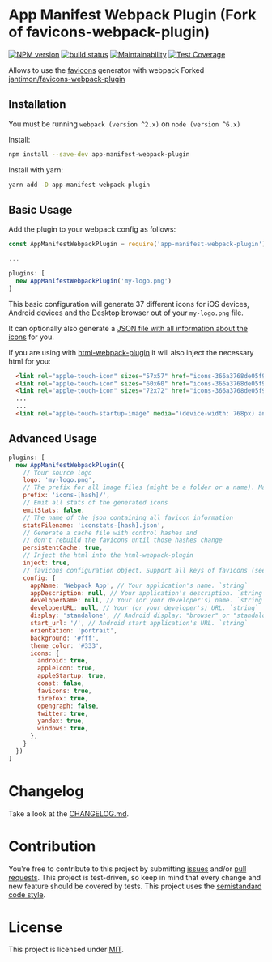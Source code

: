 App Manifest Webpack Plugin (Fork of favicons-webpack-plugin)
========================================

[![NPM version](https://badge.fury.io/js/app-manifest-webpack-plugin.svg)](https://www.npmjs.com/package/app-manifest-webpack-plugin)
[![build status](https://travis-ci.org/gilbarbara/app-manifest-webpack-plugin.svg)](https://travis-ci.org/romanlex/app-manifest-webpack-plugin)
[![Maintainability](https://api.codeclimate.com/v1/badges/ea3844bff7db00d519de/maintainability)](https://codeclimate.com/github/romanlex/app-manifest-webpack-plugin/maintainability)
[![Test Coverage](https://api.codeclimate.com/v1/badges/ea3844bff7db00d519de/test_coverage)](https://codeclimate.com/github/romanlex/app-manifest-webpack-plugin/test_coverage)

Allows to use the [favicons](https://github.com/haydenbleasel/favicons) generator with webpack
Forked [jantimon/favicons-webpack-plugin](https://github.com/jantimon/favicons-webpack-plugin)

Installation
------------
You must be running `webpack (version ^2.x)` on `node (version ^6.x)`

Install:
```bash
npm install --save-dev app-manifest-webpack-plugin
```

Install with yarn:
```bash
yarn add -D app-manifest-webpack-plugin
```

Basic Usage
-----------
Add the plugin to your webpack config as follows:

```javascript
const AppManifestWebpackPlugin = require('app-manifest-webpack-plugin')

...

plugins: [
  new AppManifestWebpackPlugin('my-logo.png')
]
```

This basic configuration will generate 37 different icons for iOS devices, Android devices and the Desktop browser out of your `my-logo.png` file.

It can optionally also generate a [JSON file with all information about the icons](https://github.com/jantimon/favicons-webpack-plugin/blob/master/test/fixtures/expected/generate-html/iconstats.json) for you.

If you are using with [html-webpack-plugin](https://github.com/ampedandwired/html-webpack-plugin) it will also inject the necessary html for you:

```html
  <link rel="apple-touch-icon" sizes="57x57" href="icons-366a3768de05f9e78c392fa62b8fbb80/apple-touch-icon-57x57.png">
  <link rel="apple-touch-icon" sizes="60x60" href="icons-366a3768de05f9e78c392fa62b8fbb80/apple-touch-icon-60x60.png">
  <link rel="apple-touch-icon" sizes="72x72" href="icons-366a3768de05f9e78c392fa62b8fbb80/apple-touch-icon-72x72.png">
  ...
  ...
  <link rel="apple-touch-startup-image" media="(device-width: 768px) and (device-height: 1024px) and (orientation: portrait) and (-webkit-device-pixel-ratio: 2)" href="icons-366a3768de05f9e78c392fa62b8fbb80/apple-touch-startup-image-1536x2008.png">
```

Advanced Usage
-----------

```javascript
plugins: [
  new AppManifestWebpackPlugin({
    // Your source logo
    logo: 'my-logo.png',
    // The prefix for all image files (might be a folder or a name). May be empty
    prefix: 'icons-[hash]/',
    // Emit all stats of the generated icons
    emitStats: false,
    // The name of the json containing all favicon information
    statsFilename: 'iconstats-[hash].json',
    // Generate a cache file with control hashes and
    // don't rebuild the favicons until those hashes change
    persistentCache: true,
    // Inject the html into the html-webpack-plugin
    inject: true,
    // favicons configuration object. Support all keys of favicons (see https://github.com/haydenbleasel/favicons)
    config: {
      appName: 'Webpack App', // Your application's name. `string`
      appDescription: null, // Your application's description. `string`
      developerName: null, // Your (or your developer's) name. `string`
      developerURL: null, // Your (or your developer's) URL. `string`
      display: 'standalone', // Android display: "browser" or "standalone". `string`
      start_url: '/', // Android start application's URL. `string`
      orientation: 'portrait',
      background: '#fff',
      theme_color: '#333',
      icons: {
        android: true,
        appleIcon: true,
        appleStartup: true,
        coast: false,
        favicons: true,
        firefox: true,
        opengraph: false,
        twitter: true,
        yandex: true,
        windows: true,
      },
    }
  })
]
```

# Changelog

Take a look at the  [CHANGELOG.md](https://github.com/romanlex/favicons-webpack-plugin/tree/master/CHANGELOG.md).


# Contribution

You're free to contribute to this project by submitting [issues](https://github.com/romanlex/favicons-webpack-plugin/issues) and/or [pull requests](https://github.com/romanlex/favicons-webpack-plugin/pulls). This project is test-driven, so keep in mind that every change and new feature should be covered by tests.
This project uses the [semistandard code style](https://github.com/Flet/semistandard).

# License

This project is licensed under [MIT](https://github.com/romanlex/favicons-webpack-plugin/blob/master/LICENSE).
